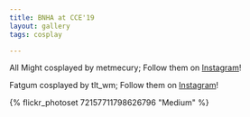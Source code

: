 ```yaml
---
title: BNHA at CCE'19
layout: gallery
tags: cosplay

---
```


All Might cosplayed by metmecury; Follow them on [Instagram](https://www.instagram.com/metmecury)!

Fatgum cosplayed by tlt_wm; Follow them on [Instagram](https://www.instagram.com/tlt_wm)!

{% flickr_photoset 72157711798626796 "Medium" %}